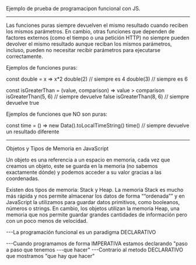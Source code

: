 Ejemplo de prueba de programacipon funcional con JS.

------------------------------------------

Las funciones puras siempre devuelven el mismo resultado cuando reciben los mismos parámetros. En cambio, otras funciones que dependen de factores externos (como el tiempo o una petición HTTP) no siempre pueden devolver el mismo resultado aunque reciban los mismos parámetros, incluso, pueden no necesitar recibir parámetros para ejecutarse correctamente.

Ejemplos de funciones puras:

const double = x => x*2
double(2) // siempre es 4
double(3) // siempre es 6

const isGreaterThan = (value, comparison) => value > comparison
isGreaterThan(5, 6) // siempre devuelve false
isGreaterThan(8, 6) // siempre devuelve true

Ejemplos de funciones que NO son puras:

const time = () => new Data().toLocalTimeString()
time() // siempre devuelve un resultado diferente

-----------------------------------------------

Objetos y Tipos de Memoria en JavaScript

Un objeto es una referencia a un espacio en memoria, cada vez que creamos un objeto, este se guarda en la memoria (no sabemos exactamente dónde) y podemos acceder a su valor gracias a las coordenadas.

Existen dos tipos de memoria: Stack y Heap.
La memoria Stack es mucho más rápida y nos permite almacenar los datos de forma ““ordenada”” y en JavaScript la utilizamos para guardar datos primitivos, como booleanos, números o strings. En cambio, los objetos utilizan la memoria Heap, una memoria que nos permite guardar grandes cantidades de información pero con un poco menos de velocidad.

---La programación funcional es un paradigma DECLARATIVO

---Cuando programamos de forma IMPERATIVA estamos declarando "paso a paso que tenemos
---que hacer"
---Contrario al metodo DECLARATIVO que mostramos "que hay que hacer"
